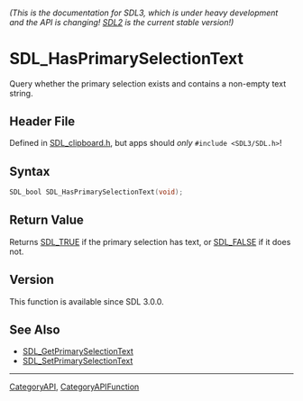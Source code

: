 ###### (This is the documentation for SDL3, which is under heavy development and the API is changing! [SDL2](https://wiki.libsdl.org/SDL2/) is the current stable version!)
# SDL_HasPrimarySelectionText

Query whether the primary selection exists and contains a non-empty text string.

## Header File

Defined in [SDL_clipboard.h](https://github.com/libsdl-org/SDL/blob/main/include/SDL3/SDL_clipboard.h), but apps should _only_ `#include <SDL3/SDL.h>`!

## Syntax

```c
SDL_bool SDL_HasPrimarySelectionText(void);

```

## Return Value

Returns [SDL_TRUE](SDL_TRUE) if the primary selection has text, or
[SDL_FALSE](SDL_FALSE) if it does not.

## Version

This function is available since SDL 3.0.0.

## See Also

* [SDL_GetPrimarySelectionText](SDL_GetPrimarySelectionText)
* [SDL_SetPrimarySelectionText](SDL_SetPrimarySelectionText)

----
[CategoryAPI](CategoryAPI), [CategoryAPIFunction](CategoryAPIFunction)

